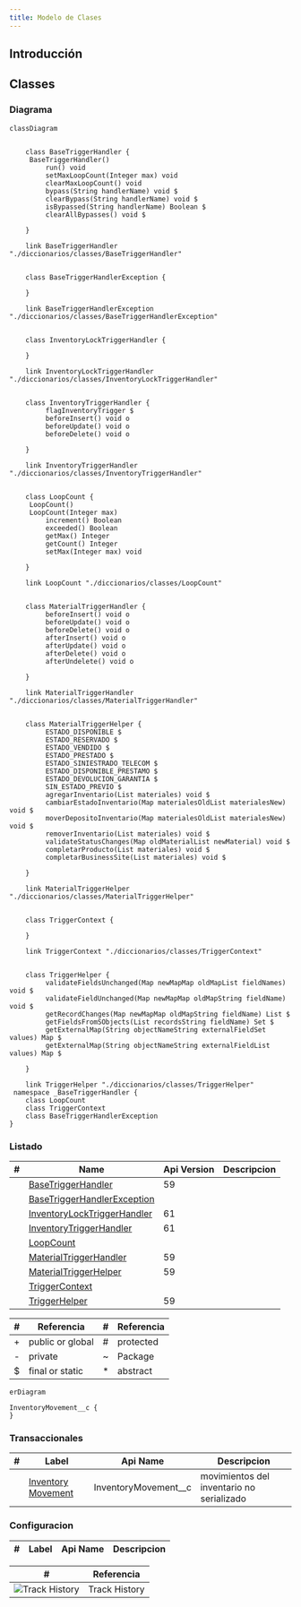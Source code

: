 ```yaml
---
title: Modelo de Clases
---
```


## Introducción

## Classes
<!-- START autogenerated-classes -->

### Diagrama

```mermaid
classDiagram


    class BaseTriggerHandler {
     BaseTriggerHandler()  
         run() void 
         setMaxLoopCount(Integer max) void 
         clearMaxLoopCount() void 
         bypass(String handlerName) void $
         clearBypass(String handlerName) void $
         isBypassed(String handlerName) Boolean $
         clearAllBypasses() void $

    }

    link BaseTriggerHandler "./diccionarios/classes/BaseTriggerHandler" 


    class BaseTriggerHandlerException {

    }

    link BaseTriggerHandlerException "./diccionarios/classes/BaseTriggerHandlerException" 


    class InventoryLockTriggerHandler {

    }

    link InventoryLockTriggerHandler "./diccionarios/classes/InventoryLockTriggerHandler" 


    class InventoryTriggerHandler {
         flagInventoryTrigger $    
         beforeInsert() void o
         beforeUpdate() void o
         beforeDelete() void o

    }

    link InventoryTriggerHandler "./diccionarios/classes/InventoryTriggerHandler" 


    class LoopCount {
     LoopCount()  
     LoopCount(Integer max)  
         increment() Boolean 
         exceeded() Boolean 
         getMax() Integer 
         getCount() Integer 
         setMax(Integer max) void 

    }

    link LoopCount "./diccionarios/classes/LoopCount" 


    class MaterialTriggerHandler {
         beforeInsert() void o
         beforeUpdate() void o
         beforeDelete() void o
         afterInsert() void o
         afterUpdate() void o
         afterDelete() void o
         afterUndelete() void o

    }

    link MaterialTriggerHandler "./diccionarios/classes/MaterialTriggerHandler" 


    class MaterialTriggerHelper {
         ESTADO_DISPONIBLE $    
         ESTADO_RESERVADO $    
         ESTADO_VENDIDO $    
         ESTADO_PRESTADO $    
         ESTADO_SINIESTRADO_TELECOM $    
         ESTADO_DISPONIBLE_PRESTAMO $    
         ESTADO_DEVOLUCION_GARANTIA $    
         SIN_ESTADO_PREVIO $    
         agregarInventario(List materiales) void $
         cambiarEstadoInventario(Map materialesOldList materialesNew) void $
         moverDepositoInventario(Map materialesOldList materialesNew) void $
         removerInventario(List materiales) void $
         validateStatusChanges(Map oldMaterialList newMaterial) void $
         completarProducto(List materiales) void $
         completarBusinessSite(List materiales) void $

    }

    link MaterialTriggerHelper "./diccionarios/classes/MaterialTriggerHelper" 


    class TriggerContext {

    }

    link TriggerContext "./diccionarios/classes/TriggerContext" 


    class TriggerHelper {
         validateFieldsUnchanged(Map newMapMap oldMapList fieldNames) void $
         validateFieldUnchanged(Map newMapMap oldMapString fieldName) void $
         getRecordChanges(Map newMapMap oldMapString fieldName) List $
         getFieldsFromSObjects(List recordsString fieldName) Set $
         getExternalMap(String objectNameString externalFieldSet values) Map $
         getExternalMap(String objectNameString externalFieldList values) Map $

    }

    link TriggerHelper "./diccionarios/classes/TriggerHelper" 
 namespace _BaseTriggerHandler {
    class LoopCount 
    class TriggerContext 
    class BaseTriggerHandlerException 
}
```

### Listado

| #   | Name | Api Version | Descripcion |
| --- | ----- | ----------- | ----------- |
| <div class="icons"></div> | [BaseTriggerHandler](./diccionarios/classes/BaseTriggerHandler) |59||
| <div class="icons"></div> | [BaseTriggerHandlerException](./diccionarios/classes/BaseTriggerHandlerException) |||
| <div class="icons"></div> | [InventoryLockTriggerHandler](./diccionarios/classes/InventoryLockTriggerHandler) |61||
| <div class="icons"></div> | [InventoryTriggerHandler](./diccionarios/classes/InventoryTriggerHandler) |61||
| <div class="icons"></div> | [LoopCount](./diccionarios/classes/LoopCount) |||
| <div class="icons"></div> | [MaterialTriggerHandler](./diccionarios/classes/MaterialTriggerHandler) |59||
| <div class="icons"></div> | [MaterialTriggerHelper](./diccionarios/classes/MaterialTriggerHelper) |59||
| <div class="icons"></div> | [TriggerContext](./diccionarios/classes/TriggerContext) |||
| <div class="icons"></div> | [TriggerHelper](./diccionarios/classes/TriggerHelper) |59||

| #  | Referencia       | #  | Referencia |
| -- | ---------------- | -- | ---------- |
| +  | public or global | #  | protected  |
| -  | private          | ~  | Package    |
| $  | final or static  | *  | abstract   |

<!-- END autogenerated-classes -->

<!-- START autogenerated-objects -->

```mermaid
erDiagram

InventoryMovement__c {
}

```

### Transaccionales

| #   | Label | Api Name | Descripcion |
| --- | ----- | -------- | ----------- |
| <div class="icons"></div> | [Inventory Movement](/diccionarios/objects/InventoryMovement__c) | InventoryMovement__c |movimientos del inventario no serializado|

### Configuracion

| #   | Label | Api Name | Descripcion |
| --- | ----- | -------- | ----------- |

| #                                                              | Referencia    |
| -------------------------------------------------------------- | ------------- |
| <div class="icons">![Track History](/img/tracker_60.png)</div> | Track History |

<!-- END autogenerated-objects -->